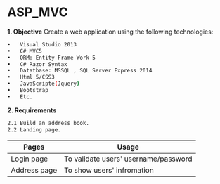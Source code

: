 # ASP_MVC

**1. Objective**
Create a web application using the following technologies:
```bash
•	Visual Studio 2013
•	C# MVC5
•	ORM: Entity Frame Work 5
•	C# Razor Syntax
•	Datatbase: MSSQL , SQL Server Express 2014
•	Html 5/CSS3
•	JavaScripte(Jquery)
•	Bootstrap
•	Etc.
```
**2. Requirements**
```bash
2.1	Build an address book.
2.2	Landing page.
```
|Pages|Usage|
|---|---|
|Login page|To validate users' username/password|
|Address page|To show users' infromation|


